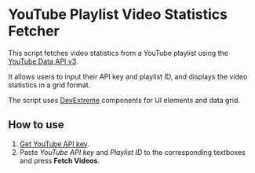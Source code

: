 # YouTube Playlist Video Statistics Fetcher

This script fetches video statistics from a YouTube playlist using the [YouTube Data API v3](https://developers.google.com/youtube/v3/getting-started).

It allows users to input their API key and playlist ID, and displays the video statistics in a grid format.

The script uses [DevExtreme](https://js.devexpress.com/jQuery/) components for UI elements and data grid.

## How to use

1. [Get YouTube API key](https://developers.google.com/youtube/v3/getting-started#before-you-start).
2. Paste _YouTube API key_ and _Playlist ID_ to the corresponding textboxes and press **Fetch Videos**.